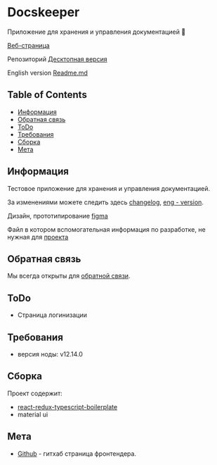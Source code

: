 # Docskeeper
Приложение для хранения и управления документацией :office:

[Веб-страница](https://barklim.github.io/DocskeeperWeb/)

Репозиторий [Десктопная версия](https://github.com/Barklim/Docskeeper)

English version [Readme.md](https://github.com/Barklim/DocskeeperWeb/blob/master/README.md)

## Table of Contents

- [Информация](#информация)
- [Обратная связь](#обратная-связь)
- [ToDo](#todo)
- [Требования](#требования)
- [Сборка](#сборка)
- [Мета](#Мета)

## Информация

Тестовое приложение для хранения и управления документацией.

За изменениями можете следить здесь [changelog](https://github.com/Barklim/DocskeeperWeb/blob/master/CHANGELOG.md), [eng - version](https://github.com/Barklim/DocskeeperWeb/blob/master/CHANGELOG_RU.md).

Дизайн, прототипирование [figma](https://www.figma.com/file/Wz0Bu4QdIA2Zj6RYIAlFR8/DocskeeperWeb?node-id=0%3A10)

Файл в котором вспомогательная информация по разработке, не нужная для [проекта](https://github.com/Barklim/DocskeeperWeb/blob/master/g.md)

## Обратная связь

Мы всегда открыты для [обратной связи](https://github.com/Barklim/DocskeeperWeb/issues).

## ToDo

- Страница логинизации

## Требования

- версия ноды: v12.14.0

## Сборка

Проект содержит:
- [react-redux-typescript-boilerplate](https://github.com/rokoroku/react-redux-typescript-boilerplate)
- material ui

## Мета

- [Github](https://github.com/Barklim) - гитхаб страница фронтендера.